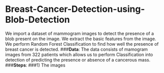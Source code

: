 # Breast-Cancer-Detection-using-Blob-Detection
We import a dataset of mammogram images to detect the presence of a blob present on the image. We extract the basic features from the image. We perform Random Forest Classification to find how well the presence of breast cancer is detected.
###**Data**: The data consists of mamogram images from 322 patients which allows us to perform Classification into detection of predicting the presence or absence of a cancerous mass.
###**Steps**:
###1) The images 
